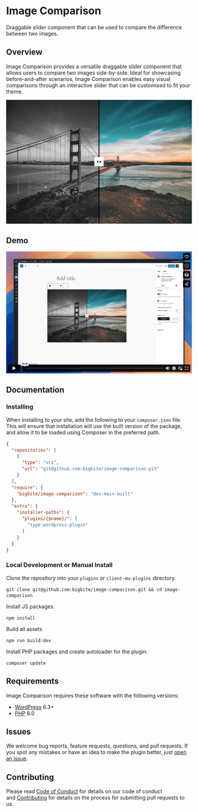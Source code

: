 # Image Comparison

Draggable slider component that can be used to compare the difference between two images.

## Overview

Image Comparison provides a versatile draggable slider component that allows users to compare two images side-by-side. Ideal for showcasing before-and-after scenarios, Image Comparison enables easy visual comparisons through an interactive slider that can be customised to fit your theme.

![Image Comparison screenshot](docs/image-comparison-screenshot.png)

## Demo

[![Image comparison demo](docs/demo.png)](https://vimeo.com/1000389315)

## Documentation

### Installing
When installing to your site, add the following to your `composer.json` file. This will ensure that installation will use the built version of the package, and allow it to be loaded using Composer in the preferred path.

```json
{
  "repositories": [
    {
      "type": "vcs",
      "url": "git@github.com:bigbite/image-comparison.git"
    }
  ],
  "require": {
    "bigbite/image-comparison": "dev-main-built"
  },
  "extra": {
    "installer-paths": {
      "plugins/{$name}/": [
        "type:wordpress-plugin"
      ]
    }
  }
}

```

### Local Development or Manual Install
Clone the repository into your `plugins` or `client-mu-plugins` directory.
```
git clone git@github.com:bigbite/image-comparison.git && cd image-comparison
```

Install JS packages.
```
npm install
```

Build all assets
```
npm run build:dev
```

Install PHP packages and create autoloader for the plugin.
```
composer update
```

## Requirements

Image Comparison requires these software with the following versions:
- [WordPress](https://wordpress.org/) 6.3+
- [PHP](https://php.net/) 8.0

## Issues

 We welcome bug reports, feature requests, questions, and pull requests. If you spot any mistakes or have an idea to make the plugin better, just [open an issue](https://github.com/bigbite/image-comparison/issues/new/choose).

## Contributing

Please read [Code of Conduct](./CODE_OF_CONDUCT.md) for details on our code of conduct and [Contributing](./CONTRIBUTING.md) for details on the process for submitting pull requests to us.